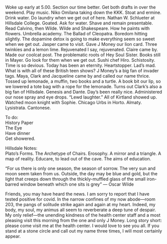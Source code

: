 Woke up early at 5.00. Section our time better. Get both drafts in over the weekend. Play music. Niko Omilana taking down the KKK. Stoat and ermine. Drink water. Do laundry when we get out of here. Nathan W. Schlueter at Hillsdale College. Goated. Ask for water. Shave and remain presentable. Read Calvino, then Wilde. Wilde and Shakespeare. How he paints with flowers. Umbrella academy. The Ballad of Cleopatra. Boredom hitting slightly. The dopamine detox is going to make everything seem so sweet when we get out.  Jasper came to visit. Gave J Money our lion card. Three twinkies and a lemon lime. Rejuvenated I say, rejuvenated. Claire came by. Made our coolcat post. The problematic roots of Hey Soul Sister. Books still in Mayer. Go look for them when we get out. Sushi chef Hiro. Schistosity. Time is so devious. Today has been an eternity. Heartstopper. Lad’s mad. What is with all of these British teen shows? J Money’s a big fan of invader tags. Maya, Clark and Jacqueline came by and called our name thrice. Tossed up lemonade, a muffin, two books and a turtle. A book bit our lip, so we lowered a tote bag with a rope for the lemonade. Turns out Clark’s also a big fan of Hillsdale. Genesis and Dante. Day’s been really nice. Administered our nose spray and eye drops. “Lewd laughter.” All of Kirtland showed up. Watched moon knight with Sophie. Chicago Urbs in Horto. Almaty. Lysistrata. Cantonese.

To do:  
History Paper  
The Eye  
Have dinner  
Get showered. 

Hillsdale Notes:  
Plato’s Forms. The Archetype of Chairs. Erosophy. A mirror and a triangle. A map of reality. Educare, to lead out of the cave. The aims of education.

“For us there is only one season, the season of sorrow. The very sun and moon seem taken from us. Outside, the day may be blue and gold, but the light that creeps down through the thickly-muffled glass of the small iron-barred window beneath which one sits is grey” — Oscar Wilde

Friends, you may have heard the news. I am sorry to report that I have tested positive for covid. In the narrow confines of my now abode—room 203, the pangs of solitude strike again and again at my heart. Indeed, my body, my soul, my animus all seem to reverberate a deep tune of despair. My only relief—the unending kindness of the health center staff and a most pleasing visit this morning from the one and only J Money. Long story short: please come visit me at the health center. I would love to see you all. If you stand at a stone circle and call out my name three times, I will most certainly appear.
